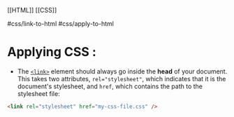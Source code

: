 [[HTML]] [[CSS]]

#css/link-to-html #css/apply-to-html
# Applying CSS :
- The [`<link>`](https://developer.mozilla.org/en-US/docs/Web/HTML/Element/link) element should always go inside the **head** of your document. This takes two attributes, `rel="stylesheet"`, which indicates that it is the document's stylesheet, and `href`, which contains the path to the stylesheet file:
```html
<link rel="stylesheet" href="my-css-file.css" />
```